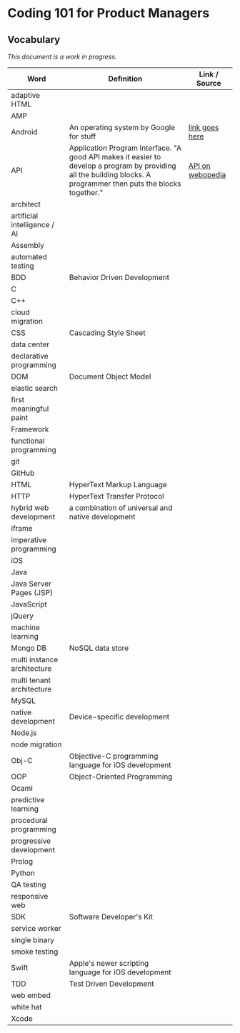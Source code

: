 # Coding 101 for Product Managers

## Vocabulary

_This document is a work in progress._

Word | Definition | Link / Source
---- | ---- | ----
adaptive HTML | | 
AMP | |
Android | An operating system by Google for stuff | [link goes here]()
API | Application Program Interface. "A good API makes it easier to develop a program by providing all the building blocks. A programmer then puts the blocks together." | [API on webopedia](http://www.webopedia.com/TERM/A/API.html)
architect | |
artificial intelligence / AI | |
Assembly | |
automated testing | |
BDD | Behavior Driven Development |
C | |
C++ | |
cloud migration | |
CSS | Cascading Style Sheet |
data center | |
declarative programming | |
DOM | Document Object Model |
elastic search | |
first meaningful paint | |
Framework | |
functional programming | | 
git | |
GitHub | |
HTML | HyperText Markup Language |
HTTP | HyperText Transfer Protocol |
hybrid web development | a combination of universal and native development | 
iframe | |
imperative programming | |
iOS | |
Java | |
Java Server Pages (JSP) | |
JavaScript | |
jQuery | | 
machine learning | |
Mongo DB | NoSQL data store  | |
multi instance architecture | |
multi tenant architecture | |
MySQL | |
native development | Device-specific development |
Node.js | |
node migration | | 
Obj-C | Objective-C programming language for iOS development |
OOP | Object-Oriented Programming | 
Ocaml | |
predictive learning | |
procedural programming | |
progressive development | | 
Prolog | |
Python | |
QA testing | | 
responsive web | |
SDK | Software Developer's Kit |
service worker | | 
single binary | |
smoke testing | | 
Swift | Apple's newer scripting language for iOS development |
TDD | Test Driven Development |
web embed | |
white hat | | 
Xcode | | 

